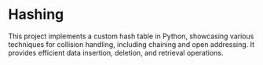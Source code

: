 # Hashing
This project implements a custom hash table in Python, showcasing various techniques for collision handling, including chaining and open addressing. It provides efficient data insertion, deletion, and retrieval operations.
